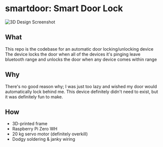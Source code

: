 # smartdoor: Smart Door Lock

![3D Design Screenshot](https://i.imgur.com/hdZur5S.png)

## What
This repo is the codebase for an automatic door locking/unlocking device
The device locks the door when all of the devices it's pinging leave bluetooth range and unlocks the door when any device comes within range

## Why
There's no good reason why; I was just too lazy and wished my door would automatically lock behind me. This device definitely didn't need to exist, but it was definitely fun to make.

## How
* 3D-printed frame
* Raspberry Pi Zero WH
* 20 kg servo motor (definitely overkill)
* Dodgy soldering & janky wiring
